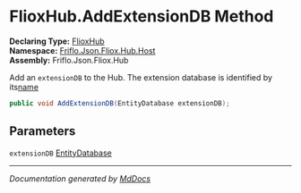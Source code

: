 ﻿<!--  
  <auto-generated>   
    The contents of this file were generated by a tool.  
    Changes to this file may be list if the file is regenerated  
  </auto-generated>   
-->

# FlioxHub.AddExtensionDB Method

**Declaring Type:** [FlioxHub](../index.md)  
**Namespace:** [Friflo.Json.Fliox.Hub.Host](../../index.md)  
**Assembly:** Friflo.Json.Fliox.Hub

Add an `extensionDB` to the Hub. The extension database is identified by its[name](../../EntityDatabase/fields/name.md)

```csharp
public void AddExtensionDB(EntityDatabase extensionDB);
```

## Parameters

`extensionDB`  [EntityDatabase](../../EntityDatabase/index.md)

___

*Documentation generated by [MdDocs](https://github.com/ap0llo/mddocs)*
